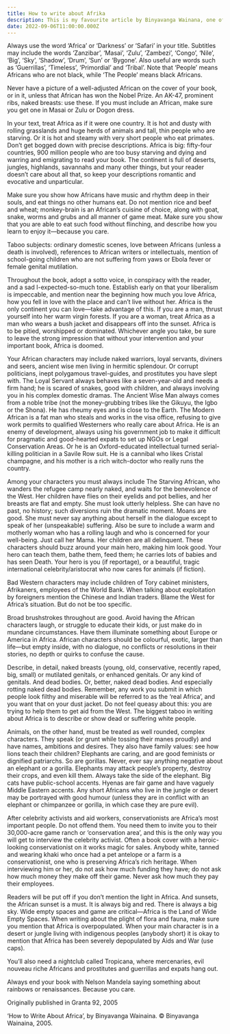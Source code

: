 ```yaml
---
title: How to write about Afrika
description: This is my favourite article by Binyavanga Wainana, one of the best writers I've ever read. I'm publishing it on my blog because I just can't help myself. Enjoy!
date: 2022-09-06T11:00:00.000Z
---
```

Always use the word ‘Africa’ or ‘Darkness’ or ‘Safari’ in your title. Subtitles may include the words ‘Zanzibar’, ‘Masai’, ‘Zulu’, ‘Zambezi’, ‘Congo’, ‘Nile’, ‘Big’, ‘Sky’, ‘Shadow’, ‘Drum’, ‘Sun’ or ‘Bygone’. Also useful are words such as ‘Guerrillas’, ‘Timeless’, ‘Primordial’ and ‘Tribal’. Note that ‘People’ means Africans who are not black, while ‘The People’ means black Africans.

Never have a picture of a well-adjusted African on the cover of your book, or in it, unless that African has won the Nobel Prize. An AK-47, prominent ribs, naked breasts: use these. If you must include an African, make sure you get one in Masai or Zulu or Dogon dress.

In your text, treat Africa as if it were one country. It is hot and dusty with rolling grasslands and huge herds of animals and tall, thin people who are starving. Or it is hot and steamy with very short people who eat primates. Don’t get bogged down with precise descriptions. Africa is big: fifty-four countries, 900 million people who are too busy starving and dying and warring and emigrating to read your book. The continent is full of deserts, jungles, highlands, savannahs and many other things, but your reader doesn’t care about all that, so keep your descriptions romantic and evocative and unparticular.

Make sure you show how Africans have music and rhythm deep in their souls, and eat things no other humans eat. Do not mention rice and beef and wheat; monkey-brain is an African’s cuisine of choice, along with goat, snake, worms and grubs and all manner of game meat. Make sure you show that you are able to eat such food without flinching, and describe how you learn to enjoy it—because you care.

Taboo subjects: ordinary domestic scenes, love between Africans (unless a death is involved), references to African writers or intellectuals, mention of school-going children who are not suffering from yaws or Ebola fever or female genital mutilation.

Throughout the book, adopt a sotto voice, in conspiracy with the reader, and a sad I-expected-so-much tone. Establish early on that your liberalism is impeccable, and mention near the beginning how much you love Africa, how you fell in love with the place and can’t live without her. Africa is the only continent you can love—take advantage of this. If you are a man, thrust yourself into her warm virgin forests. If you are a woman, treat Africa as a man who wears a bush jacket and disappears off into the sunset. Africa is to be pitied, worshipped or dominated. Whichever angle you take, be sure to leave the strong impression that without your intervention and your important book, Africa is doomed.

Your African characters may include naked warriors, loyal servants, diviners and seers, ancient wise men living in hermitic splendour. Or corrupt politicians, inept polygamous travel-guides, and prostitutes you have slept with. The Loyal Servant always behaves like a seven-year-old and needs a firm hand; he is scared of snakes, good with children, and always involving you in his complex domestic dramas. The Ancient Wise Man always comes from a noble tribe (not the money-grubbing tribes like the Gikuyu, the Igbo or the Shona). He has rheumy eyes and is close to the Earth. The Modern African is a fat man who steals and works in the visa office, refusing to give work permits to qualified Westerners who really care about Africa. He is an enemy of development, always using his government job to make it difficult for pragmatic and good-hearted expats to set up NGOs or Legal Conservation Areas. Or he is an Oxford-educated intellectual turned serial-killing politician in a Savile Row suit. He is a cannibal who likes Cristal champagne, and his mother is a rich witch-doctor who really runs the country.

Among your characters you must always include The Starving African, who wanders the refugee camp nearly naked, and waits for the benevolence of the West. Her children have flies on their eyelids and pot bellies, and her breasts are flat and empty. She must look utterly helpless. She can have no past, no history; such diversions ruin the dramatic moment. Moans are good. She must never say anything about herself in the dialogue except to speak of her (unspeakable) suffering. Also be sure to include a warm and motherly woman who has a rolling laugh and who is concerned for your well-being. Just call her Mama. Her children are all delinquent. These characters should buzz around your main hero, making him look good. Your hero can teach them, bathe them, feed them; he carries lots of babies and has seen Death. Your hero is you (if reportage), or a beautiful, tragic international celebrity/aristocrat who now cares for animals (if fiction).

Bad Western characters may include children of Tory cabinet ministers, Afrikaners, employees of the World Bank. When talking about exploitation by foreigners mention the Chinese and Indian traders. Blame the West for Africa’s situation. But do not be too specific.

Broad brushstrokes throughout are good. Avoid having the African characters laugh, or struggle to educate their kids, or just make do in mundane circumstances. Have them illuminate something about Europe or America in Africa. African characters should be colourful, exotic, larger than life—but empty inside, with no dialogue, no conflicts or resolutions in their stories, no depth or quirks to confuse the cause.

Describe, in detail, naked breasts (young, old, conservative, recently raped, big, small) or mutilated genitals, or enhanced genitals. Or any kind of genitals. And dead bodies. Or, better, naked dead bodies. And especially rotting naked dead bodies. Remember, any work you submit in which people look filthy and miserable will be referred to as the ‘real Africa’, and you want that on your dust jacket. Do not feel queasy about this: you are trying to help them to get aid from the West. The biggest taboo in writing about Africa is to describe or show dead or suffering white people.

Animals, on the other hand, must be treated as well rounded, complex characters. They speak (or grunt while tossing their manes proudly) and have names, ambitions and desires. They also have family values: see how lions teach their children? Elephants are caring, and are good feminists or dignified patriarchs. So are gorillas. Never, ever say anything negative about an elephant or a gorilla. Elephants may attack people’s property, destroy their crops, and even kill them. Always take the side of the elephant. Big cats have public-school accents. Hyenas are fair game and have vaguely Middle Eastern accents. Any short Africans who live in the jungle or desert may be portrayed with good humour (unless they are in conflict with an elephant or chimpanzee or gorilla, in which case they are pure evil).

After celebrity activists and aid workers, conservationists are Africa’s most important people. Do not offend them. You need them to invite you to their 30,000-acre game ranch or ‘conservation area’, and this is the only way you will get to interview the celebrity activist. Often a book cover with a heroic-looking conservationist on it works magic for sales. Anybody white, tanned and wearing khaki who once had a pet antelope or a farm is a conservationist, one who is preserving Africa’s rich heritage. When interviewing him or her, do not ask how much funding they have; do not ask how much money they make off their game. Never ask how much they pay their employees.

Readers will be put off if you don’t mention the light in Africa. And sunsets, the African sunset is a must. It is always big and red. There is always a big sky. Wide empty spaces and game are critical—Africa is the Land of Wide Empty Spaces. When writing about the plight of flora and fauna, make sure you mention that Africa is overpopulated. When your main character is in a desert or jungle living with indigenous peoples (anybody short) it is okay to mention that Africa has been severely depopulated by Aids and War (use caps).

You’ll also need a nightclub called Tropicana, where mercenaries, evil nouveau riche Africans and prostitutes and guerrillas and expats hang out.

Always end your book with Nelson Mandela saying something about rainbows or renaissances. Because you care.

 

 

Originally published in Granta 92, 2005

‘How to Write About Africa’, by Binyavanga Wainaina. © Binyavanga Wainaina, 2005. 